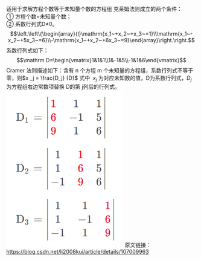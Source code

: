 适用于求解方程个数等于未知量个数的方程组
克莱姆法则成立的两个条件：  
① 方程个数=未知量个数；  
② 系数行列式D≠0。
$$\left.\left\{\begin{array}{l}\mathrm{x_1~+x_2~+x_3~=1}\\\mathrm{x_1~-x_2~+5x_3~=6}\\-\mathrm{x_1~+x_2~+6x_3~=9}\end{array}\right.\right.$$
系数行列式如下：
$$\mathrm D=\begin{vmatrix}1&1&1\\1&-1&5\\-1&1&6\end{vmatrix}$$
Cramer 法则描述如下：含有 n  个方程 m 个未知量的方程组，系数行列式不等于零，则$x _j = \frac{D_j} {D}$
式中 ​ $x_j$ 为对应未知数的值，D为系数行列式，$D_j$为方程组右边常数项替换 D的第 j列后的行列式。
![200](assets/img60.png)
原文链接：https://blog.csdn.net/li2008kui/article/details/107009963